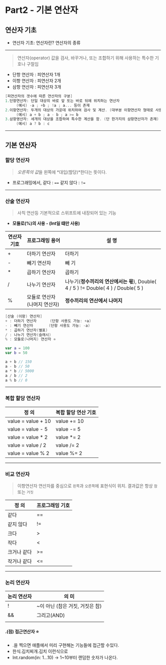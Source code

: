 # Part2 - 기본 연산자

## 연산자 기초
* 연산자 기초: 연산자란? 연산자의 종류
-------
> 연산자(operator)
> 값을 검사, 바꾸거나, 또는 조합하기 위해 사용하는 특수한 기호나 구절임

* 단항 연산자 : 피연산자 1개
* 이항 연산자 : 피연산자 2개
* 삼항 연산자 : 피연산자 3개

```Swift
[피연산자의 갯수에 따른 연산자의 구분]
1.단항연산자: 단일 대상의 바로 앞 또는 바로 뒤에 위치하는 연산자
     (예시) -a ; +b ; !a ; a... 등이 존재
2.이항연산자: 두개의 대상의 가운데 위치하여 검사 및 계산. (대부분 이항연산자 형태로 사용)
     (예시) a + b ; a - b ; a >= b
3.삼항영산자: 세개의 대상을 조합하여 특수한 계산을 함. (단 한가지의 삼항연산자가 존재)
     (예시) a ? b : c
```
--------

## 기본 연산자
### 할당 연산자

> *오른쪽의 값*을 왼쪽에 *대입(할당)*한다는 뜻이다.
* 프로그래밍에서,  같다 : `==` 같지 않다 : `!=`
--------

### 산술 연산자 

> 사칙 연산등 기본적으로 스위프트에 내장되어 있는 기능
* **모듈로(%)의 사용 - (Int일 떄만 사용)** 

|연산자 기호|프로그래밍 용어|설 명|
|------|---|---|
|+|더하기 연산자|더하기|
|-|빼기 연산자|빼 기|
|*|곱하기 연산자|곱하기|
|/|나누기 연산자|나누기(**정수끼리의 연산에서는 몫**), Double( 4 / 5 ) != Double( 4 ) / Double( 5 )|
|%|모듈로 연산자(나머지 연산자)|**정수끼리의 연산에서 나머지**|

```Swift
[산술 (이항) 연산자]
+ : 더하기 연산자      (단항 사용도 가능: +a)
- : 빼기 연산자       (단항 사용도 가능: -a)
* : 곱하기 연산자(별표)
/ : 나누기 연산자(슬래시)
% : 모듈로(나머지) 연산자 ⭐️

var a = 100
var b = 50

a + b // 150
a - b // 50
a * b // 5000
a / b // 2
a % b // 0
```

--------
### 복합 할당 연산자

|정 의|복합 할당 연산 기호|
|------|---|
|value = value + 10|value += 10|
|value = value - 5|value -= 5|
|value = value * 2|value *= 2|
|value = value / 2|value /= 2|
|value = value % 2|value %= 2|

---------
### 비교 연산자
> 이항연산자 연산자를 중심으로 `왼쪽`과 `오른쪽`에 표현식이 위치. 결과값은 항상 `참` 또는 `거짓`

|정 의|프로그래밍 기호|
|------|---|
|같다| == |
|같지 않다| != |
|크다| > |
|작다| < |
|크거나 같다| >= |
|작거나 같다| <= |
-----

### 논리 연산자
|논리 연산자|의 미|
|------|---|
|!| ~이 아닌 (참은 거짓, 거짓은 참)|
| &&| 그리고(AND) |
| || | 또는(OR) |

#### .(점) 접근연산자 ⭐
* .을 찍으면 애플에서 미리 구현해논 기능들에 접근할 수있다.
 * 한식.김치찌개.김치 이런식으로
 * Int.random(in: 1...10) -> 1~10부터 랜덤한 숫자가 나온다.
